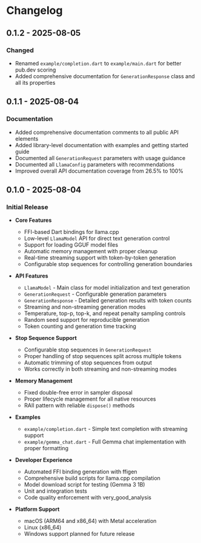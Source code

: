 # Changelog

## 0.1.2 - 2025-08-05

### Changed

- Renamed `example/completion.dart` to `example/main.dart` for better pub.dev scoring
- Added comprehensive documentation for `GenerationResponse` class and all its properties

## 0.1.1 - 2025-08-04

### Documentation

- Added comprehensive documentation comments to all public API elements
- Added library-level documentation with examples and getting started guide
- Documented all `GenerationRequest` parameters with usage guidance
- Documented all `LlamaConfig` parameters with recommendations
- Improved overall API documentation coverage from 26.5% to 100%

## 0.1.0 - 2025-08-04

### Initial Release

- **Core Features**
  - FFI-based Dart bindings for llama.cpp
  - Low-level `LlamaModel` API for direct text generation control
  - Support for loading GGUF model files
  - Automatic memory management with proper cleanup
  - Real-time streaming support with token-by-token generation
  - Configurable stop sequences for controlling generation boundaries

- **API Features**
  - `LlamaModel` - Main class for model initialization and text generation
  - `GenerationRequest` - Configurable generation parameters
  - `GenerationResponse` - Detailed generation results with token counts
  - Streaming and non-streaming generation modes
  - Temperature, top-p, top-k, and repeat penalty sampling controls
  - Random seed support for reproducible generation
  - Token counting and generation time tracking

- **Stop Sequence Support**
  - Configurable stop sequences in `GenerationRequest`
  - Proper handling of stop sequences split across multiple tokens
  - Automatic trimming of stop sequences from output
  - Works correctly in both streaming and non-streaming modes

- **Memory Management**
  - Fixed double-free error in sampler disposal
  - Proper lifecycle management for all native resources
  - RAII pattern with reliable `dispose()` methods

- **Examples**
  - `example/completion.dart` - Simple text completion with streaming support
  - `example/gemma_chat.dart` - Full Gemma chat implementation with proper formatting

- **Developer Experience**
  - Automated FFI binding generation with ffigen
  - Comprehensive build scripts for llama.cpp compilation
  - Model download script for testing (Gemma 3 1B)
  - Unit and integration tests
  - Code quality enforcement with very_good_analysis

- **Platform Support**
  - macOS (ARM64 and x86_64) with Metal acceleration
  - Linux (x86_64)
  - Windows support planned for future release

